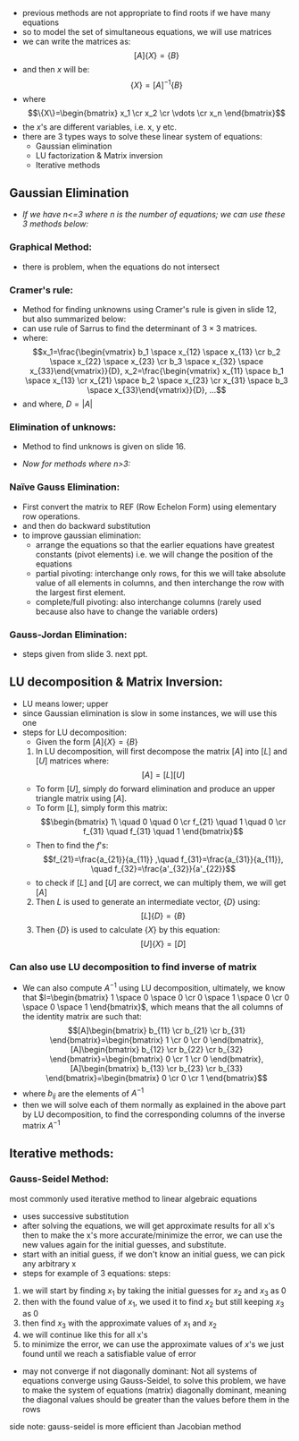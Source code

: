 - previous methods are not appropriate to find roots if we have many equations
- so to model the set of simultaneous equations, we will use matrices
- we can write the matrices as: $$[A]\{X\}=\{B\}$$
- and then $x$ will be: $$\{X\}=[A]^{-1}\{B\}$$
- where $$\{X\}=\begin{bmatrix} x_1 \cr x_2 \cr \vdots \cr x_n \end{bmatrix}$$
- the $x$'s are different variables, i.e. x, y etc.
- there are 3 types ways to solve these linear system of equations:
	- Gaussian elimination
	- LU factorization & Matrix inversion
	- Iterative methods

## Gaussian Elimination

- *If we have n<=3 where n is the number of equations; we can use these 3 methods below:*
### Graphical Method:
- there is problem, when the equations do not intersect
### Cramer's rule:
- Method for finding unknowns using Cramer's rule is given in slide 12, but also summarized below:
- can use rule of Sarrus to find the determinant of $3\times3$ matrices.
- where: $$x_1=\frac{\begin{vmatrix} b_1 \space x_{12} \space x_{13} \cr b_2 \space x_{22} \space x_{23} \cr b_3 \space x_{32} \space x_{33}\end{vmatrix}}{D}, x_2=\frac{\begin{vmatrix} x_{11} \space b_1 \space x_{13} \cr x_{21} \space b_2 \space x_{23} \cr x_{31} \space b_3 \space x_{33}\end{vmatrix}}{D}, ...$$
- and where, $D = | A |$

### Elimination of unknows:
- Method to find unknows is given on slide 16.

- *Now for methods where n>3:*
### Naïve Gauss Elimination:
- First convert the matrix to REF (Row Echelon Form) using elementary row operations.
- and then do backward substitution
- to improve gaussian elimination:
	- arrange the equations so that the earlier equations have greatest constants (pivot elements) i.e. we will change the position of the equations
	- partial pivoting: interchange only rows, for this we will take absolute value of all elements in columns, and then interchange the row with the largest first element.
	- complete/full pivoting: also interchange columns (rarely used because also have to change the variable orders)
### Gauss-Jordan Elimination:
- steps given from slide 3. next ppt.

## LU decomposition & Matrix Inversion:
- LU means lower; upper
- since Gaussian elimination is slow in some instances, we will use this one
- steps for LU decomposition:
	- Given the form $[A]\{X\}=\{B\}$
	1) In LU decomposition, will first decompose the matrix $[A]$ into $[L]$ and $[U]$ matrices where: $$[A]=[L][U]$$
	- To form $[U]$, simply do forward elimination and produce an upper triangle matrix using $[A]$.
	- To form $[L]$, simply form this matrix: $$\begin{bmatrix} 1\ \quad 0 \quad 0 \cr f_{21} \quad 1 \quad 0 \cr f_{31} \quad f_{31} \quad 1 \end{bmatrix}$$
	- Then to find the $f$'s: $$f_{21}=\frac{a_{21}}{a_{11}} ,\quad f_{31}=\frac{a_{31}}{a_{11}}, \quad f_{32}=\frac{a'_{32}}{a'_{22}}$$
	- to check if $[L]$ and $[U]$ are correct, we can multiply them, we will get $[A]$ 
	2)  Then $L$ is used to generate an intermediate vector, $\{D\}$ using:$$[L]\{D\}=\{B\}$$
	3) Then $\{D\}$ is used to calculate $\{X\}$ by this equation: $$[U]\{X\}=[D]$$

### Can also use LU decomposition to find inverse of matrix
- We can also compute $A^{-1}$ using LU decomposition, ultimately, we know that $I=\begin{bmatrix} 1 \space 0 \space 0 \cr 0 \space 1 \space 0 \cr 0 \space 0 \space 1 \end{bmatrix}$, which means that the all columns of the identity matrix are such that:$$[A]\begin{bmatrix} b_{11} \cr b_{21} \cr b_{31} \end{bmatrix}=\begin{bmatrix} 1 \cr 0 \cr 0 \end{bmatrix}, [A]\begin{bmatrix} b_{12} \cr b_{22} \cr b_{32} \end{bmatrix}=\begin{bmatrix} 0 \cr 1 \cr 0 \end{bmatrix}, [A]\begin{bmatrix} b_{13} \cr b_{23} \cr b_{33} \end{bmatrix}=\begin{bmatrix} 0 \cr 0 \cr 1 \end{bmatrix}$$ 
- where $b_{ij}$ are the elements of $A^{-1}$
- then we will solve each of them normally as explained in the above part by LU decomposition, to find the corresponding columns of the inverse matrix $A^{-1}$ 

## Iterative methods:

### Gauss-Seidel Method:
most commonly used iterative method to linear algebraic equations
- uses successive substitution
- after solving the equations, we will get approximate results for all x's then to make the x's more accurate/minimize the error, we can use the new values again for the initial guesses, and substitute.
- start with an initial guess, if we don't know an initial guess, we can pick any arbitrary x
- steps for example of 3 equations:
steps:
1) we will start by finding $x_1$ by taking the initial guesses for $x_2$ and $x_3$ as 0
2) then with the found value of $x_1$, we used it to find $x_2$ but still keeping $x_3$ as 0
3) then find $x_3$ with the approximate values of $x_1$ and $x_2$
4) we will continue like this for all x's
5) to minimize the error, we can use the approximate values of $x$'s we just found until we reach a satisfiable value of error

- may not converge if not diagonally dominant: Not all systems of equations converge using Gauss-Seidel, to solve this problem, we have to make the system of equations (matrix) diagonally dominant, meaning the diagonal values should be greater than the values before them in the rows

side note: gauss-seidel is more efficient than Jacobian method

